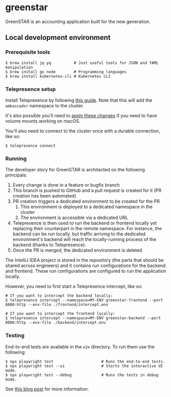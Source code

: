 # greenstar

GreenSTAR is an accounting application built for the new generation.

## Local development environment

### Prerequisite tools

```shell
$ brew install jq yq          # Just useful tools for JSON and YAML manipulation
$ brew install go node        # Programming languages
$ brew install kubernetes-cli # Kubernetes CLI
```

### Telepresence setup

Install Telepresence by following [this guide](https://www.getambassador.io/docs/telepresence-oss/latest/install). Note
that this will add the `ambassador` namespace to the cluster.

It's also possible you'll need
to [apply these changes](https://www.getambassador.io/docs/telepresence-oss/latest/troubleshooting#volume-mounts-are-not-working-on-macos)
if you need to have volume mounts working on macOS.

You'll also need to connect to the cluster once with a durable connection, like so:

```shell
$ telepresence connect
```

### Running

The developer story for GreenSTAR is architected on the following principals:

1. Every change is done in a feature or bugfix branch
2. This branch is pushed to GitHub and a pull request is created for it (PR creation has been automated)
3. PR creation triggers a dedicated environment to be created for the PR
    1. This environment is deployed to a dedicated namespace in the cluster
    2. The environment is accessible via a dedicated URL
4. Telepresence is then used to run the backend or frontend locally yet replacing their counterpart in the remote
   namespace. For instance, the backend can be run locally, but traffic arriving to the dedicated environment's backend
   will reach the locally-running process of the backend (thanks to Telepresence).
5. Once the PR is merged, the dedicated environment is deleted

The IntelliJ IDEA project is stored in the repository (the parts that should be shared across engineers) and it contains
run configurations for the backend and frontend. These run configurations are configured to run the application locally.

However, you need to first start a Telepresence intercept, like so:

```shell
# If you want to intercept the backend locally:
$ telepresence intercept --namespace=MY-ENV greenstar-frontend --port 8080:http --env-file ./frontend/intercept.env

# If you want to intercept the frontend locally:
$ telepresence intercept --namespace=MY-ENV greenstar-backend --port 8000:http --env-file ./backend/intercept.env
```

### Testing

End-to-end tests are available in the `e2e` directory. To run them use the following:

```shell
$ npx playwright test                     # Runs the end-to-end tests.
$ npx playwright test --ui                # Starts the interactive UI mode.
$ npx playwright test --debug             # Runs the tests in debug mode.
```

See [this blog post](https://playwright.dev/docs/intro) for more information.
